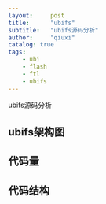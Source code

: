 ```yaml
---
layout:     post
title:      "ubifs"
subtitle:   "ubifs源码分析"
author:     "qiuxi"
catalog: true
tags:
    - ubi
    - flash
    - ftl
    - ubifs
---
```


ubifs源码分析

## ubifs架构图

## 代码量

## 代码结构